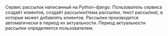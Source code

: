 Сервис рассылок написанный на Python-django.
Пользователь сервиса создаёт клиентов, создаёт рассылки(тема рассылки, текст рассылки), в которые может добавлять клиентов. Рассылки производятся автоматически в период их актуальности. Период актуальности рассылки определяется пользователем.
